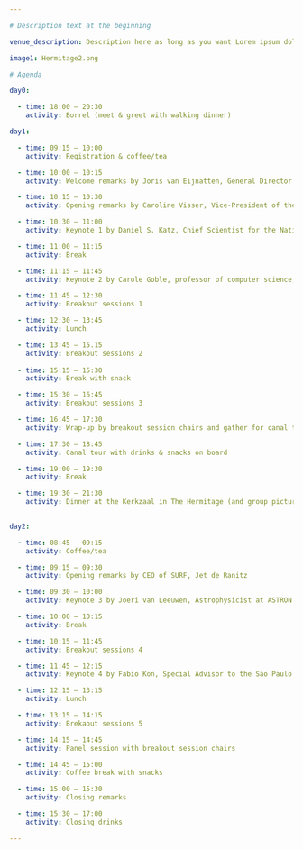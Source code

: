 ```yaml
---

# Description text at the beginning

venue_description: Description here as long as you want Lorem ipsum dolor sit amet, consectetur adipiscing elit, sed do eiusmod tempor incididunt ut labore et dolore magna aliqua. Ut enim ad minim  veniam, quis nostrud exercitation ullamco laboris nisi ut aliquip ex ea commodo consequat. Duis aute  irure dolor in reprehenderit in voluptate velit esse cillum dolore eu fugiat nulla pariatur.  Excepteur sint occaecat cupidatat non proident, sunt in culpa qui officia deserunt mollit anim id  est laborum.

image1: Hermitage2.png

# Agenda

day0:

  - time: 18:00 – 20:30
    activity: Borrel (meet & greet with walking dinner)

day1:

  - time: 09:15 – 10:00
    activity: Registration & coffee/tea

  - time: 10:00 – 10:15
    activity: Welcome remarks by Joris van Eijnatten, General Director of the Netherlands eScience Center and Michelle Barker, Director of the Research Software Alliance

  - time: 10:15 – 10:30
    activity: Opening remarks by Caroline Visser, Vice-President of the Dutch Research Council (NWO)

  - time: 10:30 – 11:00
    activity: Keynote 1 by Daniel S. Katz, Chief Scientist for the National Center for Supercomputing Applications

  - time: 11:00 – 11:15
    activity: Break

  - time: 11:15 – 11:45
    activity: Keynote 2 by Carole Goble, professor of computer science, University of Manchester

  - time: 11:45 – 12:30
    activity: Breakout sessions 1

  - time: 12:30 – 13:45
    activity: Lunch

  - time: 13:45 – 15.15
    activity: Breakout sessions 2
    
  - time: 15:15 – 15:30
    activity: Break with snack

  - time: 15:30 – 16:45
    activity: Breakout sessions 3 

  - time: 16:45 – 17:30
    activity: Wrap-up by breakout session chairs and gather for canal tour

  - time: 17:30 – 18:45
    activity: Canal tour with drinks & snacks on board

  - time: 19:00 – 19:30
    activity: Break

  - time: 19:30 – 21:30
    activity: Dinner at the Kerkzaal in The Hermitage (and group picture)
 

day2:

  - time: 08:45 – 09:15
    activity: Coffee/tea

  - time: 09:15 – 09:30
    activity: Opening remarks by CEO of SURF, Jet de Ranitz

  - time: 09:30 – 10:00
    activity: Keynote 3 by Joeri van Leeuwen, Astrophysicist at ASTRON and University of Amsterdam

  - time: 10:00 – 10:15
    activity: Break

  - time: 10:15 – 11:45
    activity: Breakout sessions 4

  - time: 11:45 – 12:15
    activity: Keynote 4 by Fabio Kon, Special Advisor to the São Paulo Research Foundation (FAPESP) and Professor of Computer Science at the University of São Paulo

  - time: 12:15 – 13:15
    activity: Lunch

  - time: 13:15 – 14:15
    activity: Brekaout sessions 5 

  - time: 14:15 – 14:45
    activity: Panel session with breakout session chairs

  - time: 14:45 – 15:00
    activity: Coffee break with snacks

  - time: 15:00 – 15:30
    activity: Closing remarks

  - time: 15:30 – 17:00
    activity: Closing drinks

---
```

